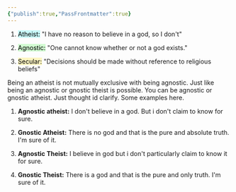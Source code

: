 ```yaml
---
{"publish":true,"PassFrontmatter":true}
---
```


1. <mark style="background: #ABF7F7A6;">Atheist:</mark> "I have no reason to believe in a god, so I don't"

2. <mark style="background: #BBFABBA6;">Agnostic:</mark> "One cannot know whether or not a god exists."

3. <mark style="background: #FFF3A3A6;">Secular:</mark> "Decisions should be made without reference to religious beliefs"

Being an atheist is not mutually exclusive with being agnostic. Just like being an agnostic or gnostic theist is possible. You can be agnostic or gnostic atheist. Just thought id clarify. Some examples here.

1. **Agnostic atheist:** I don't believe in a god. But i don't claim to know for sure.

2. **Gnostic Atheist:** There is no god and that is the pure and absolute truth. I'm sure of it.

3. **Agnostic Theist:** I believe in god but i don't particularly claim to know it for sure.

4. **Gnostic Theist:** There is a god and that is the pure and only truth. I'm sure of it.